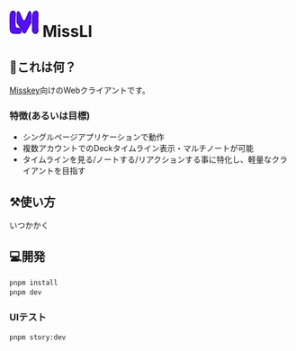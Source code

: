 # ![](./public/missli-logo-small.png) MissLI

## 🤔これは何？

[Misskey](https://join.misskey.page/ja-JP/)向けのWebクライアントです。

### 特徴(あるいは目標)
- シングルページアプリケーションで動作
- 複数アカウントでのDeckタイムライン表示・マルチノートが可能
- タイムラインを見る/ノートする/リアクションする事に特化し、軽量なクライアントを目指す

## ⚒️使い方
いつかかく

## 💻開発

``` sh
pnpm install
pnpm dev
```

### UIテスト
``` sh
pnpm story:dev
```